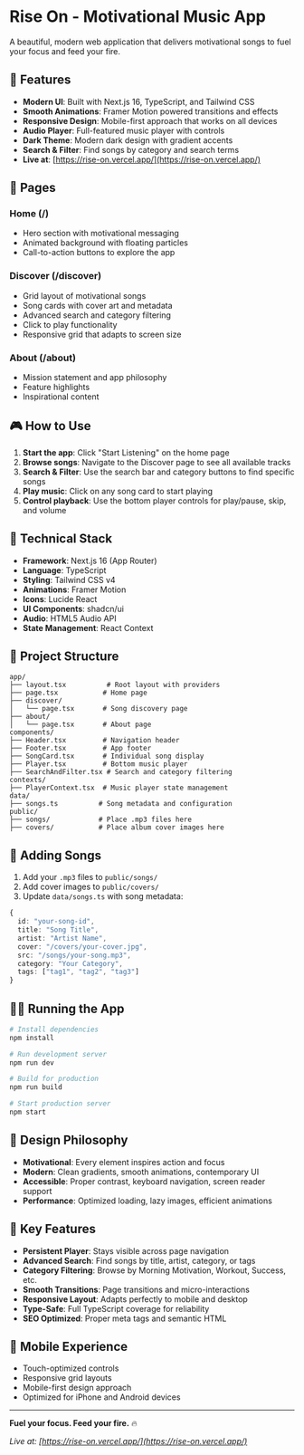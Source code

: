 # Rise On - Motivational Music App

A beautiful, modern web application that delivers motivational songs to fuel your focus and feed your fire.

## 🚀 Features

- **Modern UI**: Built with Next.js 16, TypeScript, and Tailwind CSS
- **Smooth Animations**: Framer Motion powered transitions and effects
- **Responsive Design**: Mobile-first approach that works on all devices
- **Audio Player**: Full-featured music player with controls
- **Dark Theme**: Modern dark design with gradient accents
- **Search & Filter**: Find songs by category and search terms
- **Live at**: [https://rise-on.vercel.app/](https://rise-on.vercel.app/)

## 🎵 Pages

### Home (/)
- Hero section with motivational messaging
- Animated background with floating particles
- Call-to-action buttons to explore the app

### Discover (/discover)
- Grid layout of motivational songs
- Song cards with cover art and metadata
- Advanced search and category filtering
- Click to play functionality
- Responsive grid that adapts to screen size

### About (/about)
- Mission statement and app philosophy
- Feature highlights
- Inspirational content

## 🎮 How to Use

1. **Start the app**: Click "Start Listening" on the home page
2. **Browse songs**: Navigate to the Discover page to see all available tracks
3. **Search & Filter**: Use the search bar and category buttons to find specific songs
4. **Play music**: Click on any song card to start playing
5. **Control playback**: Use the bottom player controls for play/pause, skip, and volume

## 🔧 Technical Stack

- **Framework**: Next.js 16 (App Router)
- **Language**: TypeScript
- **Styling**: Tailwind CSS v4
- **Animations**: Framer Motion
- **Icons**: Lucide React
- **UI Components**: shadcn/ui
- **Audio**: HTML5 Audio API
- **State Management**: React Context

## 📁 Project Structure

```
app/
├── layout.tsx          # Root layout with providers
├── page.tsx           # Home page
├── discover/
│   └── page.tsx       # Song discovery page
├── about/
│   └── page.tsx       # About page
components/
├── Header.tsx         # Navigation header
├── Footer.tsx         # App footer
├── SongCard.tsx       # Individual song display
├── Player.tsx         # Bottom music player
├── SearchAndFilter.tsx # Search and category filtering
contexts/
├── PlayerContext.tsx  # Music player state management
data/
├── songs.ts          # Song metadata and configuration
public/
├── songs/            # Place .mp3 files here
├── covers/           # Place album cover images here
```

## 🎼 Adding Songs

1. Add your `.mp3` files to `public/songs/`
2. Add cover images to `public/covers/`
3. Update `data/songs.ts` with song metadata:

```typescript
{
  id: "your-song-id",
  title: "Song Title",
  artist: "Artist Name",
  cover: "/covers/your-cover.jpg",
  src: "/songs/your-song.mp3",
  category: "Your Category",
  tags: ["tag1", "tag2", "tag3"]
}
```

## 🏃‍♂️ Running the App

```bash
# Install dependencies
npm install

# Run development server
npm run dev

# Build for production
npm run build

# Start production server
npm start
```

## 🎨 Design Philosophy

- **Motivational**: Every element inspires action and focus
- **Modern**: Clean gradients, smooth animations, contemporary UI
- **Accessible**: Proper contrast, keyboard navigation, screen reader support
- **Performance**: Optimized loading, lazy images, efficient animations

## 🌟 Key Features

- **Persistent Player**: Stays visible across page navigation
- **Advanced Search**: Find songs by title, artist, category, or tags
- **Category Filtering**: Browse by Morning Motivation, Workout, Success, etc.
- **Smooth Transitions**: Page transitions and micro-interactions
- **Responsive Layout**: Adapts perfectly to mobile and desktop
- **Type-Safe**: Full TypeScript coverage for reliability
- **SEO Optimized**: Proper meta tags and semantic HTML

## 📱 Mobile Experience

- Touch-optimized controls
- Responsive grid layouts
- Mobile-first design approach
- Optimized for iPhone and Android devices

---

**Fuel your focus. Feed your fire.** 🔥

*Live at: [https://rise-on.vercel.app/](https://rise-on.vercel.app/)*
